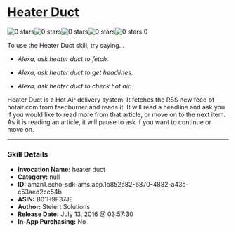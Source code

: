 # [Heater Duct](http://alexa.amazon.com/#skills/amzn1.echo-sdk-ams.app.1b852a82-6870-4882-a43c-c53aed2cc54b)
![0 stars](../../images/ic_star_border_black_18dp_1x.png)![0 stars](../../images/ic_star_border_black_18dp_1x.png)![0 stars](../../images/ic_star_border_black_18dp_1x.png)![0 stars](../../images/ic_star_border_black_18dp_1x.png)![0 stars](../../images/ic_star_border_black_18dp_1x.png) 0

To use the Heater Duct skill, try saying...

* *Alexa, ask heater duct to fetch.*

* *Alexa, ask heater duct to get headlines.*

* *Alexa, ask heater duct to check hot air.*

Heater Duct is a Hot Air delivery system.  It fetches the RSS new feed of hotair.com from feedburner and reads it.  It will read a headline and ask you if you would like to read more from that article, or move on to the next item.  As it is reading an article, it will pause to ask if you want to continue or move on.

***

### Skill Details

* **Invocation Name:** heater duct
* **Category:** null
* **ID:** amzn1.echo-sdk-ams.app.1b852a82-6870-4882-a43c-c53aed2cc54b
* **ASIN:** B01H9F37JE
* **Author:** Steiert Solutions
* **Release Date:** July 13, 2016 @ 03:57:30
* **In-App Purchasing:** No
